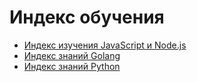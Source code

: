 # Индекс обучения

+ [Индекс изучения JavaScript и Node.js](./JavaScript/)
+ [Индекс знаний  Golang](./Go/)
+ [Индекс знаний Python](./Python/)